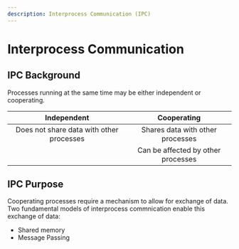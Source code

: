 ```yaml
---
description: Interprocess Communication (IPC)
---
```


# Interprocess Communication

## IPC Background&#x20;

Processes running at the same time may be either independent or cooperating.

|                Independent               |             Cooperating            |
| :--------------------------------------: | :--------------------------------: |
| Does not share data with other processes |  Shares data with other processes  |
|                                          | Can be affected by other processes |

## IPC Purpose

Cooperating processes require a mechanism to allow for exchange of data. Two fundamental models of interprocess commnication enable this exchange of data:&#x20;

* Shared memory&#x20;
* Message Passing
